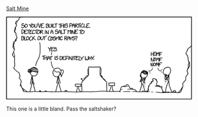 [Salt Mine](https://xkcd.com/1637)

![Salt Mine](./random_comic.png)

This one is a little bland. Pass the saltshaker?


